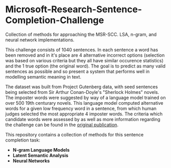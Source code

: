 # Microsoft-Research-Sentence-Completion-Challenge
Collection of methods for approaching the MSR-SCC. LSA, n-gram, and neural network implementations.

This challenge consists of 1040 sentences. In each sentence a word has been removed and in it's place are 4 alternative incorrect options (selection was based on various criteria but they all have similar occurence statistics) and the 1 true option (the original word). The goal is to predict as many valid sentences as possible and so present a system that performs well in modelling semantic meaning in text. 

The dataset was built from Project Gutenberg data, with seed sentences being selected from Sir Arthur Conan-Doyle's "Sherlock Holmes" novels. The imposter words were suggested by way of a language model trained on over 500 19th centurary novels. This language model computed alternative words for a given low frequency word in a sentence, from which human judges selected the most appropriate 4 imposter words. The criteria which candidate words were assessed by as well as more information regarding the challenge can be found in the [original publication](https://www.microsoft.com/en-us/research/wp-content/uploads/2016/02/MSR_SCCD.pdf).


This repository contains a collection of methods for this sentence completion task:
* **N-gram Language Models**
* **Latent Semantic Analysis**
* **Neural Networks**
